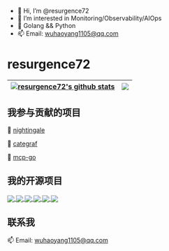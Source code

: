 - 👋 Hi, I’m @resurgence72
- 👀 I’m interested in Monitoring/Observability/AIOps
- 🌱 Golang && Python
- 📫 Email: wuhaoyang1105@qq.com

# resurgence72
| <a href="https://github.com/resurgence72"><img align="center" src="https://github-readme-stats.vercel.app/api?username=resurgence72&count_private=true&show_icons=true&theme=buefy&include_all_commits&hide_border=true" alt="resurgence72's github stats" /></a> | <a href="https://github.com/resurgence72"><img align="center" src="https://github-readme-stats.vercel.app/api/top-langs/?username=resurgence72&hide=javascript,html,css&theme=buefy&layout=compact&hide_border=true" /></a> |
| ------------- | ------------- |


## 我参与贡献的项目

🌱  [nightingale](https://github.com/ccfos/nightingale)

🌱  [categraf](https://github.com/flashcatcloud/categraf)

🌱  [mcp-go](https://github.com/mark3labs/mcp-go)


## 我的开源项目
<a href="https://github.com/resurgence72/ProberMesh">
  <img align="center" src="https://github-readme-stats.vercel.app/api/pin/?username=resurgence72&repo=ProberMesh&theme=buefy" />
</a>
<a href="https://github.com/resurgence72/prom-stream-downsample">
  <img align="center" src="https://github-readme-stats.vercel.app/api/pin/?username=resurgence72&repo=prom-stream-downsample&theme=buefy" />
</a>
<a href="https://github.com/resurgence72/DHACron-WebUI">
  <img align="center" src="https://github-readme-stats.vercel.app/api/pin/?username=resurgence72&repo=DHACron-WebUI&theme=buefy" />
</a>
<a href="https://github.com/resurgence72/prome_dynamic_shard">
  <img align="center" src="https://github-readme-stats.vercel.app/api/pin/?username=resurgence72&repo=prome_dynamic_shard&theme=buefy" />
</a>
<a href="https://github.com/resurgence72/prom-metric-analyze">
  <img align="center" src="https://github-readme-stats.vercel.app/api/pin/?username=resurgence72&repo=prom-metric-analyze&theme=buefy" />
</a>
<a href="https://github.com/resurgence72/prom-remote-write-shard">
  <img align="center" src="https://github-readme-stats.vercel.app/api/pin/?username=resurgence72&repo=prom-remote-write-shard&theme=buefy" />
</a>


## 联系我

 📫  Email: wuhaoyang1105@qq.com
